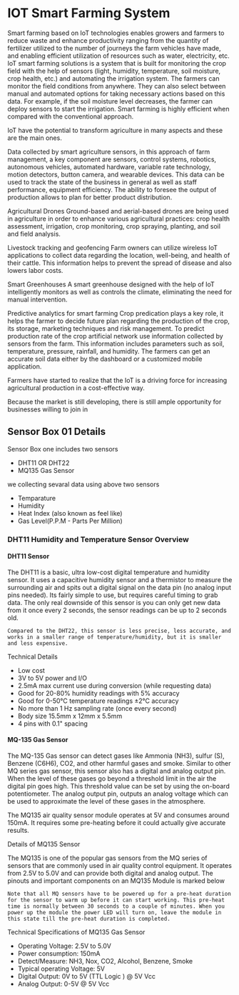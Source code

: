 # IOT Smart Farming System

Smart farming based on IoT technologies enables growers and farmers to reduce waste and enhance productivity ranging from the quantity of fertilizer utilized to the number of journeys the farm vehicles have made, and enabling efficient utilization of resources such as water, electricity, etc. IoT smart farming solutions is a system that is built for monitoring the crop field with the help of sensors (light, humidity, temperature, soil moisture, crop health, etc.) and automating the irrigation system. The farmers can monitor the field conditions from anywhere. They can also select between manual and automated options for taking necessary actions based on this data. For example, if the soil moisture level decreases, the farmer can deploy sensors to start the irrigation. Smart farming is highly efficient when compared with the conventional approach.

IoT have the potential to transform agriculture in many aspects and these are the main ones.

Data collected by smart agriculture sensors, in this approach of farm management, a key component are sensors, control systems, robotics, autonomous vehicles, automated hardware, variable rate technology, motion detectors, button camera, and wearable devices. This data can be used to track the state of the business in general as well as staff performance, equipment efficiency. The ability to foresee the output of production allows to plan for better product distribution.

Agricultural Drones Ground-based and aerial-based drones are being used in agriculture in order to enhance various agricultural practices: crop health assessment, irrigation, crop monitoring, crop spraying, planting, and soil and field analysis.

Livestock tracking and geofencing Farm owners can utilize wireless IoT applications to collect data regarding the location, well-being, and health of their cattle. This information helps to prevent the spread of disease and also lowers labor costs.

Smart Greenhouses A smart greenhouse designed with the help of IoT intelligently monitors as well as controls the climate, eliminating the need for manual intervention.

Predictive analytics for smart farming Crop predication plays a key role, it helps the farmer to decide future plan regarding the production of the crop, its storage, marketing techniques and risk management. To predict production rate of the crop artificial network use information collected by sensors from the farm. This information includes parameters such as soil, temperature, pressure, rainfall, and humidity. The farmers can get an accurate soil data either by the dashboard or a customized mobile application.

Farmers have started to realize that the IoT is a driving force for increasing agricultural production in a cost-effective way.

Because the market is still developing, there is still ample opportunity for businesses willing to join in


## Sensor Box 01 Details

Sensor Box one includes two sensors 

* DHT11 OR DHT22
* MQ135 Gas Sensor

we collecting sevaral data using above two sensors

* Temparature
* Humidity
* Heat Index (also known  as feel like)
* Gas Level(P.P.M - Parts Per Million)
 
### DHT11 Humidity and Temperature Sensor Overview

#### DHT11 Sensor

The DHT11 is a basic, ultra low-cost digital temperature and humidity sensor. It uses a capacitive humidity sensor and a thermistor to measure the surrounding air and spits out a digital signal on the data pin (no analog input pins needed). Its fairly simple to use, but requires careful timing to grab data. The only real downside of this sensor is you can only get new data from it once every 2 seconds, the sensor readings can be up to 2 seconds old.

```Compared to the DHT22, this sensor is less precise, less accurate, and works in a smaller range of temperature/humidity, but it is smaller and less expensive.```

Technical Details

* Low cost
* 3V to 5V power and I/O
* 2.5mA max current use during conversion (while requesting data)
* Good for 20-80% humidity readings with 5% accuracy
* Good for 0-50°C temperature readings ±2°C accuracy
* No more than 1 Hz sampling rate (once every second)
* Body size 15.5mm x 12mm x 5.5mm
* 4 pins with 0.1" spacing

#### MQ-135 Gas Sensor

The MQ-135 Gas sensor can detect gases like Ammonia (NH3), sulfur (S), Benzene (C6H6), CO2, and other harmful gases and smoke. Similar to other MQ series gas sensor, this sensor also has a digital and analog output pin. When the level of these gases go beyond a threshold limit in the air the digital pin goes high. This threshold value can be set by using the on-board potentiometer. The analog output pin, outputs an analog voltage which can be used to approximate the level of these gases in the atmosphere.

The MQ135 air quality sensor module operates at 5V and consumes around 150mA. It requires some pre-heating before it could actually give accurate results.


Details of MQ135 Sensor

The MQ135 is one of the popular gas sensors from the MQ series of sensors that are commonly used in air quality control equipment. It operates from 2.5V to 5.0V and can provide both digital and analog output. The pinouts and important components on an MQ135 Module is marked below

```Note that all MQ sensors have to be powered up for a pre-heat duration for the sensor to warm up before it can start working. This pre-heat time is normally between 30 seconds to a couple of minutes. When you power up the module the power LED will turn on, leave the module in this state till the pre-heat duration is completed.```


Technical Specifications of MQ135 Gas Sensor

* Operating Voltage: 2.5V to 5.0V
* Power consumption: 150mA
* Detect/Measure: NH3, Nox, CO2, Alcohol, Benzene, Smoke
* Typical operating Voltage: 5V
* Digital Output: 0V to 5V (TTL Logic ) @ 5V Vcc
* Analog Output: 0-5V @ 5V Vcc
